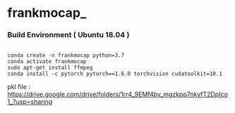 # frankmocap_


### Build Environment ( Ubuntu 18.04 )

<code>
conda create -n frankmocap python=3.7
conda activate frankmocap
sudo apt-get install ffmpeg
conda install -c pytorch pytorch==1.6.0 torchvision cudatoolkit=10.1
</code>


pkl file : https://drive.google.com/drive/folders/1rr4_9EMf4by_mgzkpp7nkyfT2DpIco1_?usp=sharing
